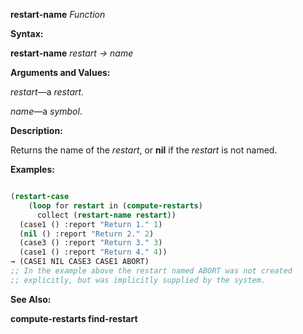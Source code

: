 **restart-name** *Function* 



**Syntax:** 



**restart-name** *restart → name* 







 



 



**Arguments and Values:** 



*restart*—a *restart*. 



*name*—a *symbol*. 



**Description:** 



Returns the name of the *restart*, or **nil** if the *restart* is not named. 



**Examples:**
```lisp

(restart-case 
    (loop for restart in (compute-restarts) 
	  collect (restart-name restart)) 
  (case1 () :report "Return 1." 1) 
  (nil () :report "Return 2." 2) 
  (case3 () :report "Return 3." 3) 
  (case1 () :report "Return 4." 4)) 
→ (CASE1 NIL CASE3 CASE1 ABORT) 
;; In the example above the restart named ABORT was not created 
;; explicitly, but was implicitly supplied by the system. 

```
**See Also:** 



**compute-restarts find-restart** 



